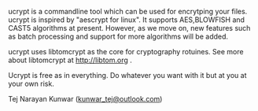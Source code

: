ucrypt is a commandline tool which can be used for encrytping your files.
ucrypt is inspired by "aescrypt for linux". It supports AES,BLOWFISH and 
CAST5 algorithms at present. However, as we move on, new features such as 
batch processing and support for more algorithms will be added.

ucrypt uses libtomcrypt as the core for cryptography rotuines. See more about
libtomcrypt at http://libtom.org .

Ucrypt is free as in everything. Do whatever you want with it but at
you at your own risk.

Tej Narayan Kunwar
(kunwar_tej@outlook.com)